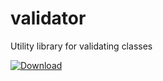 # validator
Utility library for validating classes

 [ ![Download](https://api.bintray.com/packages/stuartizon/maven/validator/images/download.svg) ](https://bintray.com/stuartizon/maven/validator/_latestVersion)
